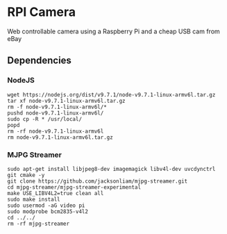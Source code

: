 # RPI Camera

Web controllable camera using a Raspberry Pi and a cheap USB cam from eBay

## Dependencies

### NodeJS

```shell
wget https://nodejs.org/dist/v9.7.1/node-v9.7.1-linux-armv6l.tar.gz
tar xf node-v9.7.1-linux-armv6l.tar.gz
rm -f node-v9.7.1-linux-armv6l/*
pushd node-v9.7.1-linux-armv6l/
sudo cp -R * /usr/local/
popd
rm -rf node-v9.7.1-linux-armv6l
rm node-v9.7.1-linux-armv6l.tar.gz
```

### MJPG Streamer

```shell
sudo apt-get install libjpeg8-dev imagemagick libv4l-dev uvcdynctrl git cmake -y
git clone https://github.com/jacksonliam/mjpg-streamer.git
cd mjpg-streamer/mjpg-streamer-experimental
make USE_LIBV4L2=true clean all
sudo make install
sudo usermod -aG video pi
sudo modprobe bcm2835-v4l2
cd ../../
rm -rf mjpg-streamer
```
